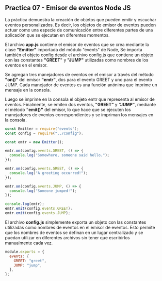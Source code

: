## Practica 07 - Emisor de eventos Node JS

La práctica demuestra la creación de objetos que pueden emitir y escuchar eventos personalizados. Es decir, los objetos de emisor de eventos pueden actuar como una especie de comunicación entre diferentes partes de una aplicación que se ejecutan en diferentes momentos.

El archivo **app.js** contiene el emisor de eventos que se crea mediante la clase **"Emitter"** importada del módulo "events" de Node, Se importa también el objeto config desde el archivo config.js que contiene un objeto con las constantes **"GREET"** y **"JUMP"** utilizadas como nombres de los eventos en el emisor.

Se agregan tres manejadores de eventos en el emisor a través del método **"on()"** del emisor **"emtr"**, dos para el evento GREET y uno para el evento JUMP. Cada manejador de eventos es una función anónima que imprime un mensaje en la consola.

Luego se imprime en la consola el objeto emtr que representa al emisor de eventos. Finalmente, se emiten dos eventos, **"GREET"** y **"JUMP"**, mediante el método **"emit()"** del emisor, lo que hace que se ejecuten los manejadores de eventos correspondientes y se impriman los mensajes en la consola.

```js
const Emitter = require("events");
const config = require("../config");

const emtr = new Emitter();

emtr.on(config.events.GREET, () => {
  console.log("Somewhere, someone said hello.");
});

emtr.on(config.events.GREET, () => {
  console.log("A greeting occurred!");
});

emtr.on(config.events.JUMP, () => {
  console.log("Someone jumped!");
});

console.log(emtr);
emtr.emit(config.events.GREET);
emtr.emit(config.events.JUMP);
```

El archivo **config.js** simplemente exporta un objeto con las constantes utilizadas como nombres de eventos en el emisor de eventos. Esto permite que los nombres de eventos se definan en un lugar centralizado y se puedan utilizar en diferentes archivos sin tener que escribirlos manualmente cada vez.

```js
module.exports = {
  events: {
    GREET: "greet",
    JUMP: "jump",
  },
};

```